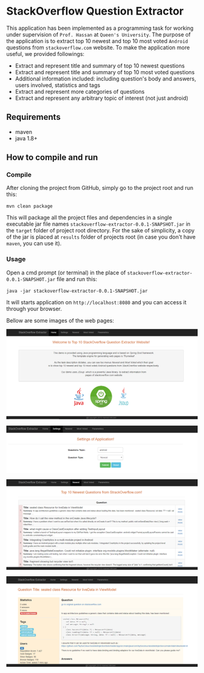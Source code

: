 # StackOverflow Question Extractor

This application has been implemented as a programming task for working under supervision of `Prof. Hassan` 
at `Queen's University`. The purpose of the application is to extract top 10 newest and top 10 most voted
`Android` questions from `stackoverflow.com` website.
To make the application more useful, we provided followings:

* Extract and represent title and summary of top 10 newest questions 
* Extract and represent title and summary of top 10 most voted questions
* Additional information included: including question's body and answers, users involved, statistics and tags
* Extract and represent more categories of questions
* Extract and represent any arbitrary topic of interest (not just android)  


## Requirements
* maven
* java 1.8+

## How to compile and run

### Compile
After cloning the project from GitHub, simply go to the project root and run this:
```
mvn clean package
```
This will package all the project files and dependencies in a single executable jar file names `stackoverflow-extractor-0.0.1-SNAPSHOT.jar` in
the `target` folder of project root directory. For the sake of simplicity, a copy of the jar is placed at `results` 
folder of projects root (in case you don't have `maven`, you can use it).

### Usage
Open a cmd prompt (or terminal) in the place of `stackoverflow-extractor-0.0.1-SNAPSHOT.jar` file and run this:
```
java -jar stackoverflow-extractor-0.0.1-SNAPSHOT.jar
```

It will starts application on `http://localhost:8080` and you can access it through your browser.

Bellow are some images of the web pages:

![Index Page](imgs/index.png)

![Settings Page](imgs/settings.png)

![Top 10 Newest Questions Page](imgs/newest.png)

![One Question Page](imgs/onequestion.png)
